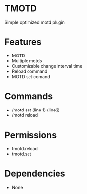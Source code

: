 # TMOTD
Simple optimized motd plugin

# Features
- MOTD
- Multiple motds
- Customizable change interval time
- Reload command
- MOTD set comand

# Commands
- /motd set (line 1) (line2)
- /motd reload

# Permissions
- tmotd.reload
- tmotd.set

# Dependencies
- None

